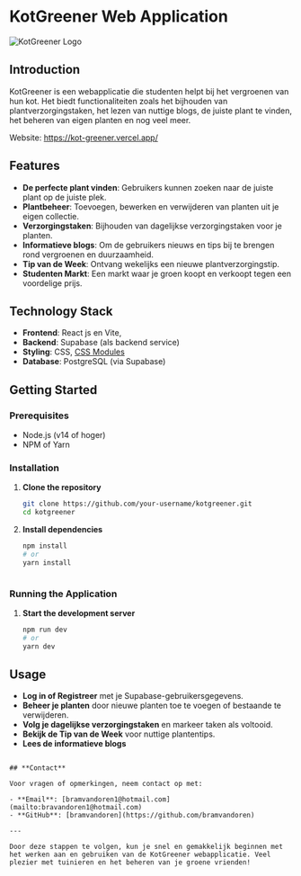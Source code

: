# **KotGreener Web Application**

![KotGreener Logo](./assets/logo-kotgreener.svg)

## **Introduction**

KotGreener is een webapplicatie die studenten helpt bij het vergroenen van hun kot. Het biedt functionaliteiten zoals het bijhouden van plantverzorgingstaken, het lezen van nuttige blogs, de juiste plant te vinden, het beheren van eigen planten en nog veel meer.

Website: https://kot-greener.vercel.app/

## **Features**

- **De perfecte plant vinden**: Gebruikers kunnen zoeken naar de juiste plant op de juiste plek.
- **Plantbeheer**: Toevoegen, bewerken en verwijderen van planten uit je eigen collectie.
- **Verzorgingstaken**: Bijhouden van dagelijkse verzorgingstaken voor je planten.
- **Informatieve blogs**: Om de gebruikers nieuws en tips bij te brengen rond vergroenen en duurzaamheid.
- **Tip van de Week**: Ontvang wekelijks een nieuwe plantverzorgingstip.
- **Studenten Markt**: Een markt waar je groen koopt en verkoopt tegen een voordelige prijs.

## **Technology Stack**

- **Frontend**: React js en Vite,
- **Backend**: Supabase (als backend service)
- **Styling**: CSS, [CSS Modules](https://github.com/css-modules/css-modules)
- **Database**: PostgreSQL (via Supabase)

## **Getting Started**

### **Prerequisites**

- Node.js (v14 of hoger)
- NPM of Yarn

### **Installation**

1. **Clone the repository**

   ```bash
   git clone https://github.com/your-username/kotgreener.git
   cd kotgreener
   ```

2. **Install dependencies**

   ```bash
   npm install
   # or
   yarn install
   ```
   ```

### **Running the Application**

1. **Start the development server**

   ```bash
   npm run dev
   # or
   yarn dev
   ```

## **Usage**

- **Log in of Registreer** met je Supabase-gebruikersgegevens.
- **Beheer je planten** door nieuwe planten toe te voegen of bestaande te verwijderen.
- **Volg je dagelijkse verzorgingstaken** en markeer taken als voltooid.
- **Bekijk de Tip van de Week** voor nuttige plantentips.
- **Lees de informatieve blogs**
```

## **Contact**

Voor vragen of opmerkingen, neem contact op met:

- **Email**: [bramvandoren1@hotmail.com](mailto:bravandoren1@hotmail.com)
- **GitHub**: [bramvandoren](https://github.com/bramvandoren)

---

Door deze stappen te volgen, kun je snel en gemakkelijk beginnen met het werken aan en gebruiken van de KotGreener webapplicatie. Veel plezier met tuinieren en het beheren van je groene vrienden!

